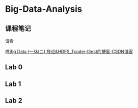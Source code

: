 # Big-Data-Analysis

## 课程笔记

请看

[大数据学习笔记.md]: https://github.com/Tcoder-l3est/Big-Data-Analysis/blob/main/%E5%A4%A7%E6%95%B0%E6%8D%AE%E5%AD%A6%E4%B9%A0%E7%AC%94%E8%AE%B0.md

或[Big Data (一)&(二) 导论&HDFS_Tcoder-l3est的博客-CSDN博客](https://blog.csdn.net/qq_47865838/article/details/123978229)

## Lab 0



## Lab 1



## Lab 2

